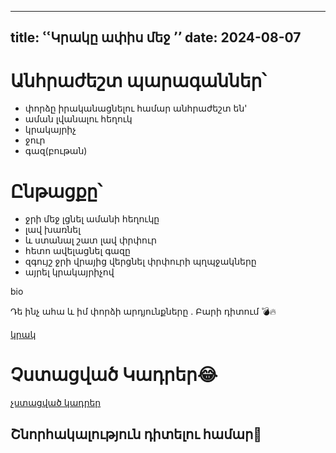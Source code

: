 ---
title: ՙՙԿրակը ափիս մեջ ՚՚
date: 2024-08-07
----


# Անհրաժեշտ պարագաններ՝ 

- փորձը իրականացնելու համար անհրաժեշտ են'
-  աման լվանալու հեղուկ
- կրակայրիչ
- ջուր
- գազ(բութան)

# Ընթացքը՝ 



- ջրի մեջ լցնել ամանի հեղուկը
- լավ խառնել 
- և ստանալ շատ լավ փրփուր
- հետո ավելացնել գազը 
- զգույշ ջրի վրայից վերցնել փրփուրի պղպջակները
- այրել կրակայրիչով




bio

Դե ինչ ահա և իմ փորձի արդյունքները . Բարի դիտում 💣🔥

[կրակ](https://youtu.be/VB9Bo11MZT4?si=hRP4gTjQWbNrAzup)

#  Չստացված Կադրեր😂

 [չստացված կադրեր](https://youtube.com/shorts/2yAiXbZrsvY?si=Tpyf-ukuYFh5jIQm)



## Շնորհակալություն  դիտելու համար🤍
